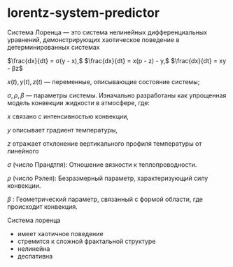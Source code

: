 # lorentz-system-predictor

Система Лоренца — это система нелинейных дифференциальных уравнений, демонстрирующих хаотическое поведение в детерминированных системах

$\frac{dx}{dt} = σ(y - x),$
$\frac{dx}{dt} = x(p - z) - y,$
$\frac{dx}{dt} = xy - βz$

$x(t), y(t), z(t)$ — переменные, описывающие состояние системы;

$σ, ρ, β$ — параметры системы.
Изначально разработаны как упрощенная модель конвекции жидкости в атмосфере, где:

$x$ связано с интенсивностью конвекции,

$y$ описывает градиент температуры,

$z$ отражает отклонение вертикального профиля температуры от линейного

$σ$ (число Прандтля): Отношение вязкости к теплопроводности.

$ρ$ (число Рэлея): Безразмерный параметр, характеризующий силу конвекции.

$β$ : Геометрический параметр, связанный с формой области, где происходит конвекция.

Система лоренца
- имеет хаотичное поведение
- стремится к сложной фрактальной структуре
- нелинейна
- деспативна
